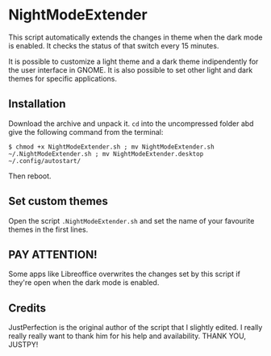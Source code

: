 # NightModeExtender
This script automatically extends the changes in theme when the dark mode is enabled. It checks the status of that switch every 15 minutes.

It is possible to customize a light theme and a dark theme indipendently for the user interface in GNOME. It is also possible to set other light and dark themes for specific applications.

## Installation
Download the archive and unpack it. `cd` into the uncompressed folder abd give the following command from the terminal:

`$ chmod +x NightModeExtender.sh ; mv NightModeExtender.sh ~/.NightModeExtender.sh ; mv NightModeExtender.desktop ~/.config/autostart/`

Then reboot.

## Set custom themes
Open the script `.NightModeExtender.sh` and set the name of your favourite themes in the first lines.

## PAY ATTENTION!
Some apps like Libreoffice overwrites the changes set by this script if they're open when the dark mode is enabled.

## Credits
JustPerfection is the original author of the script that I slightly edited. I really really really want to thank him for his help and availability. THANK YOU, JUSTPY!
